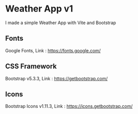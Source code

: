 # Weather App v1

I made a simple Weather App with Vite and Bootstrap

## Fonts

Google Fonts, Link : https://fonts.google.com/

## CSS Framework

Bootstrap v5.3.3, Link : https://getbootstrap.com/

## Icons

Bootstrap Icons v1.11.3, Link : https://icons.getbootstrap.com/
